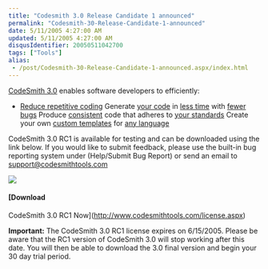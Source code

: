 ```yaml
---
title: "Codesmith 3.0 Release Candidate 1 announced"
permalink: "Codesmith-30-Release-Candidate-1-announced"
date: 5/11/2005 4:27:00 AM
updated: 5/11/2005 4:27:00 AM
disqusIdentifier: 20050511042700
tags: ["Tools"]
alias:
 - /post/Codesmith-30-Release-Candidate-1-announced.aspx/index.html
---
```

[CodeSmith 3.0](http://www.codesmithtools.com/) enables software 
developers to efficiently:

*   <u>Reduce repetitive coding</u> 
  Generate <u>your code</u> in <u>less time</u> with <u>fewer bugs</u> 
  Produce <u>consistent</u> code that adheres to <u>your standards</u> 
  Create your own <u>custom templates</u> for <u>any language</u> 

<!-- more -->

CodeSmith 3.0 RC1 is available for testing and can be downloaded using the 
link below. If you would like to submit feedback, please use the built-in bug 
reporting system under (Help/Submit Bug Report) or send an email to [support@codesmithtools.com](mailto:support@codesmithtools.com) 

![](http://www.codesmithtools.com/images/screens/codesmith3_6_small.gif) 

#### [Download 
CodeSmith 3.0 RC1 Now](http://www.codesmithtools.com/license.aspx)

**Important:** The CodeSmith 3.0 RC1 license expires on 
6/15/2005. Please be aware that the RC1 version of CodeSmith 3.0 will stop 
working after this date. You will then be able to download the 3.0 final version 
and begin your 30 day trial period. 

